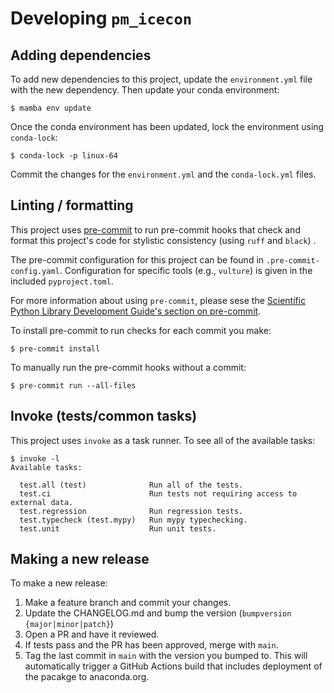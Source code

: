 # Developing `pm_icecon`

## Adding dependencies

To add new dependencies to this project, update the `environment.yml` file with
the new dependency. Then update your conda environment:

```
$ mamba env update
```

Once the conda environment has been updated, lock the environment using `conda-lock`:

```
$ conda-lock -p linux-64
```

Commit the changes for the `environment.yml` and the `conda-lock.yml` files.



## Linting / formatting
This project uses [pre-commit](https://pre-commit.com/) to run pre-commit hooks
that check and format this project's code for stylistic consistency (using
`ruff` and `black`) .

The pre-commit configuration for this project can be found in
`.pre-commit-config.yaml`. Configuration for specific tools (e.g., `vulture`) is
given in the included `pyproject.toml`.

For more information about using `pre-commit`, please sese the [Scientific
Python Library Development Guide's section on
pre-commit](https://learn.scientific-python.org/development/guides/gha-basic/#pre-commit).

To install pre-commit to run checks for each commit you make:

```
$ pre-commit install
```

To manually run the pre-commit hooks without a commit:

```
$ pre-commit run --all-files
```

## Invoke (tests/common tasks)

This project uses `invoke` as a task runner. To see all of the available tasks:

```
$ invoke -l
Available tasks:

  test.all (test)              Run all of the tests.
  test.ci                      Run tests not requiring access to external data.
  test.regression              Run regression tests.
  test.typecheck (test.mypy)   Run mypy typechecking.
  test.unit                    Run unit tests.
```


## Making a new release

To make a new release:

1. Make a feature branch and commit your changes.
2. Update the CHANGELOG.md and bump the version (`bumpversion {major|minor|patch}`)
3. Open a PR and have it reviewed.
4. If tests pass and the PR has been approved, merge with `main`.
5. Tag the last commit in `main` with the version you bumped to. This will
   automatically trigger a GitHub Actions build that includes deployment of the
   pacakge to anaconda.org.
